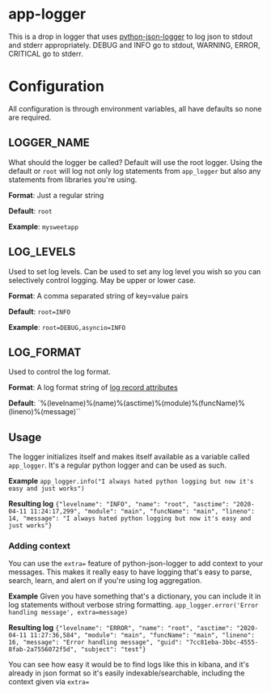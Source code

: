 # app-logger

This is a drop in logger that uses [python-json-logger](https://github.com/madzak/python-json-logger) to log json to stdout and stderr appropriately. DEBUG and INFO go to stdout, WARNING, ERROR, CRITICAL go to stderr.

# Configuration
All configuration is through environment variables, all have defaults so none are required.

## LOGGER_NAME
What should the logger be called? Default will use the root logger. Using the default or `root` will log not only log statements from `app_logger` but also any statements from libraries you're using.

**Format**: Just a regular string

**Default**: `root`

**Example**: `mysweetapp`

## LOG_LEVELS
Used to set log levels. Can be used to set any log level you wish so you can selectively control logging. May be upper or lower case.

**Format**: A comma separated string of key=value pairs

**Default**: `root=INFO`

**Example**: `root=DEBUG,asyncio=INFO`

## LOG_FORMAT
Used to control the log format.

**Format**: A log format string of [log record attributes](https://docs.python.org/3.7/library/logging.html#logrecord-attributes)

**Default**: `%(levelname)%(name)%(asctime)%(module)%(funcName)%(lineno)%(message)``

## Usage
The logger initializes itself and makes itself available as a variable called `app_logger`. It's a regular python logger and can be used as such.

**Example** `app_logger.info("I always hated python logging but now it's easy and just works")`

**Resulting log** `{"levelname": "INFO", "name": "root", "asctime": "2020-04-11 11:24:17,299", "module": "main", "funcName": "main", "lineno": 14, "message": "I always hated python logging but now it's easy and just works"}`

### Adding context
You can use the `extra=` feature of python-json-logger to add context to your messages. This makes it really easy to have logging that's easy to parse, search, learn, and alert on if you're using log aggregation.

**Example**
Given you have something that's a dictionary, you can include it in log statements without verbose string formatting.
`app_logger.error('Error handling message', extra=message)`

**Resulting log**
`{"levelname": "ERROR", "name": "root", "asctime": "2020-04-11 11:27:36,584", "module": "main", "funcName": "main", "lineno": 16, "message": "Error handling message", "guid": "7cc81eba-3bbc-4555-8fab-2a7556072f5d", "subject": "test"}
`

You can see how easy it would be to find logs like this in kibana, and it's already in json format so it's easily indexable/searchable, including the context given via `extra=`